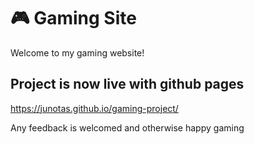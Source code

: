 # 🎮 Gaming Site

Welcome to my gaming website!

## Project is now live with github pages

https://junotas.github.io/gaming-project/

Any feedback is welcomed and otherwise happy gaming
